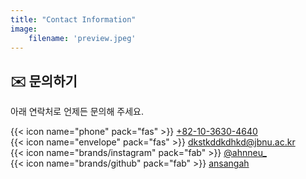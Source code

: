 ```yaml
---
title: "Contact Information"
image: 
    filename: 'preview.jpeg'
---
```


##  ✉️ 문의하기

아래 연락처로 언제든 문의해 주세요.

{{< icon name="phone" pack="fas" >}} [ +82-10-3630-4640 ](tel:+821036304640)  
{{< icon name="envelope" pack="fas" >}} [dkstkddkdhkd@jbnu.ac.kr](mailto:dkstkddkdhkd@jbnu.ac.kr)  
{{< icon name="brands/instagram" pack="fab" >}} [@ahnneu_](https://instagram.com/ahnneu_)  
{{< icon name="brands/github" pack="fab" >}} [ansangah](https://github.com/ansangah)